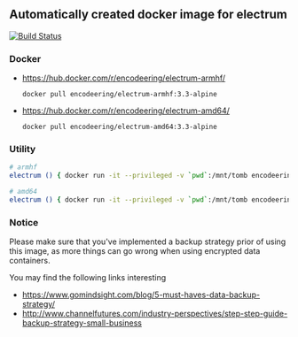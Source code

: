 ## Automatically created docker image for electrum

[![Build Status](https://travis-ci.org/encodeering/docker-electrum.svg?branch=master)](https://travis-ci.org/encodeering/docker-electrum)

### Docker

- https://hub.docker.com/r/encodeering/electrum-armhf/

    ```docker pull encodeering/electrum-armhf:3.3-alpine```

- https://hub.docker.com/r/encodeering/electrum-amd64/

    ```docker pull encodeering/electrum-amd64:3.3-alpine```

### Utility

```bash
# armhf
electrum () { docker run -it --privileged -v `pwd`:/mnt/tomb encodeering/electrum-armhf:3.3-alpine "$@"; }
```

```bash
# amd64
electrum () { docker run -it --privileged -v `pwd`:/mnt/tomb encodeering/electrum-amd64:3.3-alpine "$@"; }
```

### Notice

Please make sure that you've implemented a backup strategy prior of using this image, as more things can go wrong
when using encrypted data containers.

You may find the following links interesting

* https://www.gomindsight.com/blog/5-must-haves-data-backup-strategy/
* http://www.channelfutures.com/industry-perspectives/step-step-guide-backup-strategy-small-business
